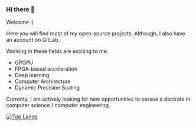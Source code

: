 ### Hi there 👋
Welcome :)

Here you will find most of my open-source projects. Although, I also have an account on GitLab.

Working in these fields are exciting to me:
- GPGPU 
- FPGA-based acceleration
- Deep learning
- Computer Architecture
- Dynamic Precision Scaling

Currenty, I am actively looking for new opportunities to persue a doctrate in computer science / computer engineering.

[![Top Langs](https://github-readme-stats.vercel.app/api/top-langs/?username=salehjg&layout=compact&theme=algolia)](https://github.com/anuraghazra/github-readme-stats)

<!--
**salehjg/salehjg** is a ✨ _special_ ✨ repository because its `README.md` (this file) appears on your GitHub profile.

Here are some ideas to get you started:

- 🔭 I’m currently working on ...
- 🌱 I’m currently learning ...
- 👯 I’m looking to collaborate on ...
- 🤔 I’m looking for help with ...
- 💬 Ask me about ...
- 📫 How to reach me: ...
- 😄 Pronouns: ...
- ⚡ Fun fact: ...
-->
